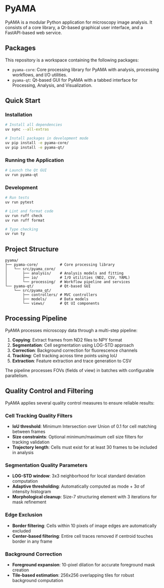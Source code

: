 # PyAMA

PyAMA is a modular Python application for microscopy image analysis. It consists of a core library, a Qt-based graphical user interface, and a FastAPI-based web service.

## Packages

This repository is a workspace containing the following packages:

*   `pyama-core`: Core processing library for PyAMA with analysis, processing workflows, and I/O utilities.
*   `pyama-qt`: Qt-based GUI for PyAMA with a tabbed interface for Processing, Analysis, and Visualization.

## Quick Start

### Installation

```bash
# Install all dependencies
uv sync --all-extras

# Install packages in development mode
uv pip install -e pyama-core/
uv pip install -e pyama-qt/
```

### Running the Application

```bash
# Launch the Qt GUI
uv run pyama-qt
```

### Development

```bash
# Run tests
uv run pytest

# Lint and format code
uv run ruff check
uv run ruff format

# Type checking
uv run ty
```

## Project Structure

```
pyama/
├── pyama-core/          # Core processing library
│   └── src/pyama_core/
│       ├── analysis/    # Analysis models and fitting
│       ├── io/          # I/O utilities (ND2, CSV, YAML)
│       └── processing/  # Workflow pipeline and services
└── pyama-qt/            # Qt-based GUI
    └── src/pyama_qt/
        ├── controllers/ # MVC controllers
        ├── models/      # Data models
        └── views/       # Qt UI components
```

## Processing Pipeline

PyAMA processes microscopy data through a multi-step pipeline:

1. **Copying**: Extract frames from ND2 files to NPY format
2. **Segmentation**: Cell segmentation using LOG-STD approach
3. **Correction**: Background correction for fluorescence channels
4. **Tracking**: Cell tracking across time points using IoU
5. **Extraction**: Feature extraction and trace generation to CSV

The pipeline processes FOVs (fields of view) in batches with configurable parallelism.

## Quality Control and Filtering

PyAMA applies several quality control measures to ensure reliable results:

### Cell Tracking Quality Filters
- **IoU threshold**: Minimum Intersection over Union of 0.1 for cell matching between frames
- **Size constraints**: Optional minimum/maximum cell size filters for tracking validation
- **Trajectory length**: Cells must exist for at least 30 frames to be included in analysis

### Segmentation Quality Parameters
- **LOG-STD window**: 3x3 neighborhood for local standard deviation computation
- **Adaptive thresholding**: Automatically computed as mode + 3σ of intensity histogram
- **Morphological cleanup**: Size-7 structuring element with 3 iterations for mask refinement

### Edge Exclusion
- **Border filtering**: Cells within 10 pixels of image edges are automatically excluded
- **Center-based filtering**: Entire cell traces removed if centroid touches border in any frame

### Background Correction
- **Foreground expansion**: 10-pixel dilation for accurate foreground mask creation
- **Tile-based estimation**: 256x256 overlapping tiles for robust background computation
